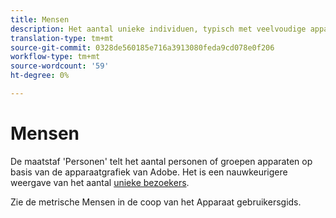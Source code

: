 ```yaml
---
title: Mensen
description: Het aantal unieke individuen, typisch met veelvoudige apparaten.
translation-type: tm+mt
source-git-commit: 0328de560185e716a3913080feda9cd078e0f206
workflow-type: tm+mt
source-wordcount: '59'
ht-degree: 0%

---
```



# Mensen

De maatstaf &#39;Personen&#39; telt het aantal personen of groepen apparaten op basis van de apparaatgrafiek van Adobe. Het is een nauwkeurigere weergave van het aantal [unieke bezoekers](unique-visitors.md).

Zie de metrische [](https://docs.adobe.com/content/help/en/device-co-op/using/data/people.html) Mensen in de coop van het Apparaat gebruikersgids.
